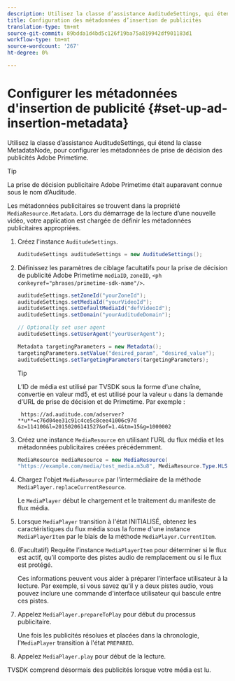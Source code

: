 ```yaml
---
description: Utilisez la classe d’assistance AuditudeSettings, qui étend la classe MetadataNode, pour configurer les métadonnées de prise de décision des publicités Adobe Primetime.
title: Configuration des métadonnées d’insertion de publicités
translation-type: tm+mt
source-git-commit: 89bdda1d4bd5c126f19ba75a819942df901183d1
workflow-type: tm+mt
source-wordcount: '267'
ht-degree: 0%

---
```



# Configurer les métadonnées d&#39;insertion de publicité {#set-up-ad-insertion-metadata}

Utilisez la classe d’assistance AuditudeSettings, qui étend la classe MetadataNode, pour configurer les métadonnées de prise de décision des publicités Adobe Primetime.

>[!TIP]
>
>La prise de décision publicitaire Adobe Primetime était auparavant connue sous le nom d’Auditude.

Les métadonnées publicitaires se trouvent dans la propriété `MediaResource.Metadata`. Lors du démarrage de la lecture d’une nouvelle vidéo, votre application est chargée de définir les métadonnées publicitaires appropriées.

1. Créez l&#39;instance `AuditudeSettings`.

   ```java
   AuditudeSettings auditudeSettings = new AuditudeSettings();
   ```

1. Définissez les paramètres de ciblage facultatifs pour la prise de décision de publicité Adobe Primetime `mediaID`, `zoneID`, `<ph conkeyref="phrases/primetime-sdk-name"/>`.

   ```java
   auditudeSettings.setZoneId("yourZoneId"); 
   auditudeSettings.setMediaId("yourVideoId"); 
   auditudeSettings.setDefaultMediaId("defVideoId"); 
   auditudeSettings.setDomain("yourAuditudeDomain"); 
   
   // Optionally set user agent  
   auditudeSettings.setUserAgent("yourUserAgent"); 
   
   Metadata targetingParameters = new Metadata(); 
   targetingParameters.setValue("desired_param", "desired_value"); 
   auditudeSettings.setTargetingParameters(targetingParameters);
   ```

   >[!TIP]
   >
   >L’ID de média est utilisé par TVSDK sous la forme d’une chaîne, convertie en valeur md5, et est utilisé pour la valeur `u` dans la demande d’URL de prise de décision et de Primetime. Par exemple :
   >
   >
   >` https://ad.auditude.com/adserver? **u**=c76d04ee31c91c4ce5c8cee41006c97d &z=114100&l=20150206141527&of=1.4&tm=15&g=1000002`

1. Créez une instance `MediaResource` en utilisant l’URL du flux média et les métadonnées publicitaires créées précédemment.

   ```java
   MediaResource mediaResource = new MediaResource( 
   "https://example.com/media/test_media.m3u8", MediaResource.Type.HLS, Metadata);
   ```

1. Chargez l&#39;objet `MediaResource` par l&#39;intermédiaire de la méthode `MediaPlayer.replaceCurrentResource`.

   Le `MediaPlayer` début le chargement et le traitement du manifeste de flux média.

1. Lorsque `MediaPlayer` transition à l&#39;état INITIALISÉ, obtenez les caractéristiques du flux média sous la forme d&#39;une instance `MediaPlayerItem` par le biais de la méthode `MediaPlayer.CurrentItem`.
1. (Facultatif) Requête l’instance `MediaPlayerItem` pour déterminer si le flux est actif, qu’il comporte des pistes audio de remplacement ou si le flux est protégé.

   Ces informations peuvent vous aider à préparer l’interface utilisateur à la lecture. Par exemple, si vous savez qu&#39;il y a deux pistes audio, vous pouvez inclure une commande d&#39;interface utilisateur qui bascule entre ces pistes.

1. Appelez `MediaPlayer.prepareToPlay` pour début du processus publicitaire.

   Une fois les publicités résolues et placées dans la chronologie, l&#39;`MediaPlayer` transition à l&#39;état `PREPARED`.
1. Appelez `MediaPlayer.play` pour début de la lecture.

TVSDK comprend désormais des publicités lorsque votre média est lu.